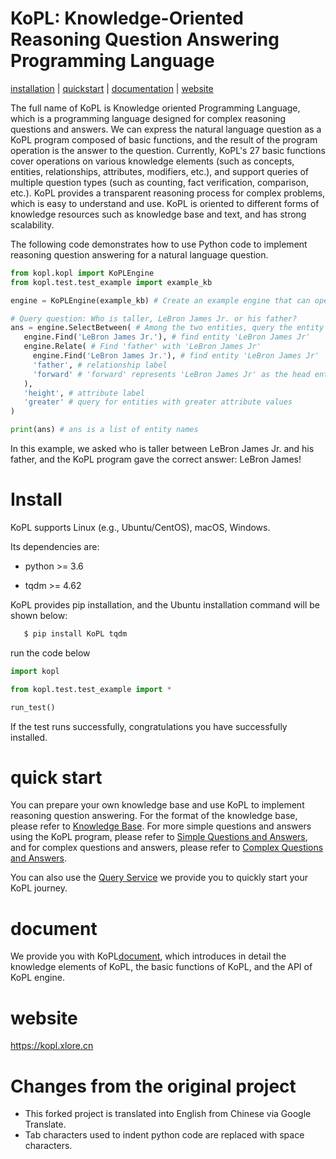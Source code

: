 # KoPL: Knowledge-Oriented Reasoning Question Answering Programming Language

[installation](#installation) | [quickstart](#quickstart) | [documentation](#documentation) | [website](#website)

The full name of KoPL is Knowledge oriented Programming Language, which is a programming language designed for complex reasoning questions and answers. We can express the natural language question as a KoPL program composed of basic functions, and the result of the program operation is the answer to the question. Currently, KoPL's 27 basic functions cover operations on various knowledge elements (such as concepts, entities, relationships, attributes, modifiers, etc.), and support queries of multiple question types (such as counting, fact verification, comparison, etc.). KoPL provides a transparent reasoning process for complex problems, which is easy to understand and use. KoPL is oriented to different forms of knowledge resources such as knowledge base and text, and has strong scalability.

The following code demonstrates how to use Python code to implement reasoning question answering for a natural language question.

```python
from kopl.kopl import KoPLEngine
from kopl.test.test_example import example_kb

engine = KoPLEngine(example_kb) # Create an example engine that can operate on the knowledge base example_kb

# Query question: Who is taller, LeBron James Jr. or his father?
ans = engine.SelectBetween( # Among the two entities, query the entity with greater 'height'
   engine.Find('LeBron James Jr.'), # find entity 'LeBron James Jr'
   engine.Relate( # Find 'father' with 'LeBron James Jr'
     engine.Find('LeBron James Jr.'), # find entity 'LeBron James Jr'
     'father', # relationship label
     'forward' # 'forward' represents 'LeBron James Jr' as the head entity
   ),
   'height', # attribute label
   'greater' # query for entities with greater attribute values
)

print(ans) # ans is a list of entity names

```

In this example, we asked who is taller between LeBron James Jr. and his father, and the KoPL program gave the correct answer: LeBron James!

# Install

KoPL supports Linux (e.g., Ubuntu/CentOS), macOS, Windows.

Its dependencies are:

* python >= 3.6

* tqdm >= 4.62


KoPL provides pip installation, and the Ubuntu installation command will be shown below:

```bash
   $ pip install KoPL tqdm
```

run the code below

```python
import kopl

from kopl.test.test_example import *

run_test()
```
If the test runs successfully, congratulations you have successfully installed.

# quick start
You can prepare your own knowledge base and use KoPL to implement reasoning question answering. For the format of the knowledge base, please refer to [Knowledge Base](https://kopl.xlore.cn/doc/4_helloworld.html#id1).
For more simple questions and answers using the KoPL program, please refer to [Simple Questions and Answers](https://kopl.xlore.cn/doc/5_example.html#id2), and for complex questions and answers, please refer to [Complex Questions and Answers](https://kopl.xlore.cn/doc/5_example.html#id8).

You can also use the [Query Service](https://kopl.xlore.cn/queryService) we provide you to quickly start your KoPL journey.

# document
We provide you with KoPL[document](https://kopl.xlore.cn/doc/index.html), which introduces in detail the knowledge elements of KoPL, the basic functions of KoPL, and the API of KoPL engine.

# website
https://kopl.xlore.cn

# Changes from the original project
- This forked project is translated into English from Chinese via Google Translate.
- Tab characters used to indent python code are replaced with space characters.
